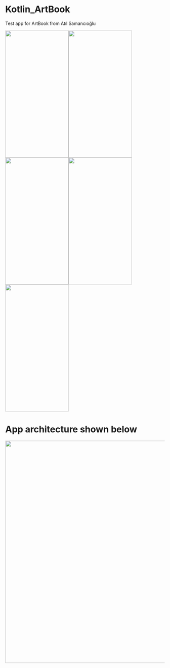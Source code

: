 # Kotlin_ArtBook
Test app for ArtBook from Atıl Samancıoğlu

<img src="https://user-images.githubusercontent.com/32249108/111081340-e652f000-8513-11eb-96df-2a2924c95df8.PNG" width="200" height="400" /><img src="https://user-images.githubusercontent.com/32249108/111081341-e7841d00-8513-11eb-903c-75e6b73088e5.PNG" width="200" height="400" />
<img src="https://user-images.githubusercontent.com/32249108/111081344-e81cb380-8513-11eb-9215-e97f2dff4bcb.PNG" width="200" height="400" /><img src="https://user-images.githubusercontent.com/32249108/111081346-e81cb380-8513-11eb-8671-86eec10e6f1b.PNG" width="200" height="400" />
<img src="https://user-images.githubusercontent.com/32249108/111081342-e7841d00-8513-11eb-861a-7794345b6a3c.PNG" width="200" height="400" />
# App architecture shown below



<img src="https://user-images.githubusercontent.com/32249108/111081347-e8b54a00-8513-11eb-8bd8-5e45865012fa.PNG" width="700" height="700" />
